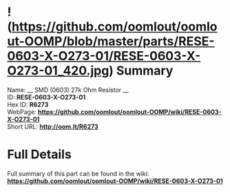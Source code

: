 
!(https://github.com/oomlout/oomlout-OOMP/blob/master/parts/RESE-0603-X-O273-01/RESE-0603-X-O273-01_420.jpg)
Summary
=================
  
Name: __ SMD (0603) 27k Ohm Resistor __    
ID: __RESE-0603-X-O273-01__   
Hex ID: __R6273__   
WebPage: __https://github.com/oomlout/oomlout-OOMP/wiki/RESE-0603-X-O273-01__   
Short URL: __http://oom.lt/R6273__   

Full Details
==========================
Full summary of this part can be found in the wiki:   
__https://github.com/oomlout/oomlout-OOMP/wiki/RESE-0603-X-O273-01__    

